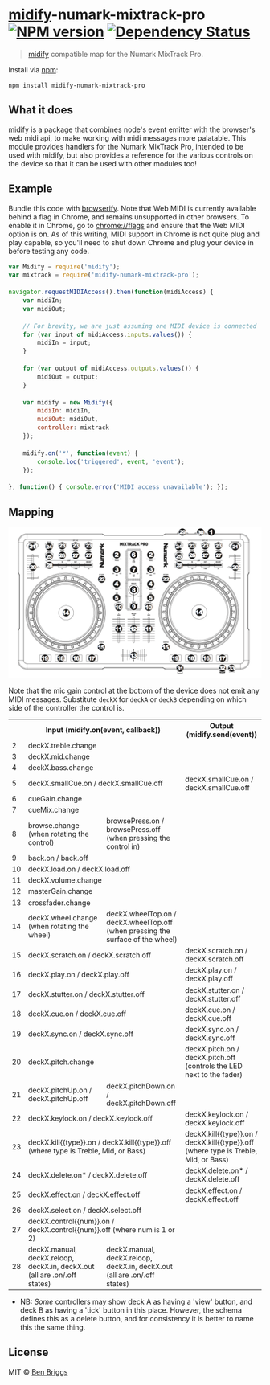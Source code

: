 # [midify]-numark-mixtrack-pro [![NPM version](https://badge.fury.io/js/midify-numark-mixtrack-pro.svg)](http://badge.fury.io/js/midify-numark-mixtrack-pro) [![Dependency Status](https://gemnasium.com/ben-eb/midify-numark-mixtrack-pro.svg)](https://gemnasium.com/ben-eb/midify-numark-mixtrack-pro)

> [midify] compatible map for the Numark MixTrack Pro.

Install via [npm](https://npmjs.org/package/midify-numark-mixtrack-pro):

```
npm install midify-numark-mixtrack-pro
```

## What it does

[midify] is a package that combines node's event emitter with the browser's web midi api, to make working with midi messages more palatable. This module provides handlers for the Numark MixTrack Pro, intended to be used with midify, but also provides a reference for the various controls on the device so that it can be used with other modules too!

## Example

Bundle this code with [browserify](https://github.com/substack/node-browserify). Note that Web MIDI is currently available behind a flag in Chrome, and remains unsupported in other browsers. To enable it in Chrome, go to [chrome://flags](chrome://flags) and ensure that the Web MIDI option is on. As of this writing, MIDI support in Chrome is not quite plug and play capable, so you'll need to shut down Chrome and plug your device in before testing any code.

```js
var Midify = require('midify');
var mixtrack = require('midify-numark-mixtrack-pro');

navigator.requestMIDIAccess().then(function(midiAccess) {
    var midiIn;
    var midiOut;

    // For brevity, we are just assuming one MIDI device is connected
    for (var input of midiAccess.inputs.values()) {
        midiIn = input;
    }

    for (var output of midiAccess.outputs.values()) {
        midiOut = output;
    }

    var midify = new Midify({
        midiIn: midiIn,
        midiOut: midiOut,
        controller: mixtrack
    });

    midify.on('*', function(event) {
        console.log('triggered', event, 'event');
    });

}, function() { console.error('MIDI access unavailable'); });
```

## Mapping

![mixtrack](mixtrack.png)

Note that the mic gain control at the bottom of the device does not emit any MIDI messages. Substitute `deckX` for `deckA` or `deckB` depending on which side of the controller the control is.

<table>
    <tr>
        <th></th>
        <th colspan="2">Input (midify.on(event, callback))</th>
        <th colspan="2">Output (midify.send(event))</th>
    </tr>
    <tr>
        <td>2</td>
        <td colspan="2">deckX.treble.change</td>
        <td colspan="2"></td>
    </tr>
    <tr>
        <td>3</td>
        <td colspan="2">deckX.mid.change</td>
        <td colspan="2"></td>
    </tr>
    <tr>
        <td>4</td>
        <td colspan="2">deckX.bass.change</td>
        <td colspan="2"></td>
    </tr>
    <tr>
        <td>5</td>
        <td colspan="2">deckX.smallCue.on / deckX.smallCue.off</td>
        <td colspan="2">deckX.smallCue.on / deckX.smallCue.off</td>
    </tr>
    <tr>
        <td>6</td>
        <td colspan="2">cueGain.change</td>
        <td colspan="2"></td>
    </tr>
    <tr>
        <td>7</td>
        <td colspan="2">cueMix.change</td>
        <td colspan="2"></td>
    </tr>
    <tr>
        <td>8</td>
        <td>browse.change (when rotating the control)</td>
        <td>browsePress.on / browsePress.off (when pressing the control in)</td>
        <td colspan="2"></td>
    </tr>
    <tr>
        <td>9</td>
        <td colspan="2">back.on / back.off</td>
        <td colspan="2"></td>
    </tr>
    <tr>
        <td>10</td>
        <td colspan="2">deckX.load.on / deckX.load.off</td>
        <td colspan="2"></td>
    </tr>
    <tr>
        <td>11</td>
        <td colspan="2">deckX.volume.change</td>
        <td colspan="2"></td>
    </tr>
    <tr>
        <td>12</td>
        <td colspan="2">masterGain.change</td>
        <td colspan="2"></td>
    </tr>
    <tr>
        <td>13</td>
        <td colspan="2">crossfader.change</td>
        <td colspan="2"></td>
    </tr>
    <tr>
        <td>14</td>
        <td>deckX.wheel.change (when rotating the wheel)</td>
        <td>deckX.wheelTop.on / deckX.wheelTop.off (when pressing the surface of the wheel)</td>
        <td colspan="2"></td>
    </tr>
    <tr>
        <td>15</td>
        <td colspan="2">deckX.scratch.on / deckX.scratch.off</td>
        <td colspan="2">deckX.scratch.on / deckX.scratch.off</td>
    </tr>
    <tr>
        <td>16</td>
        <td colspan="2">deckX.play.on / deckX.play.off</td>
        <td colspan="2">deckX.play.on / deckX.play.off</td>
    </tr>
    <tr>
        <td>17</td>
        <td colspan="2">deckX.stutter.on / deckX.stutter.off</td>
        <td colspan="2">deckX.stutter.on / deckX.stutter.off</td>
    </tr>
    <tr>
        <td>18</td>
        <td colspan="2">deckX.cue.on / deckX.cue.off</td>
        <td colspan="2">deckX.cue.on / deckX.cue.off</td>
    </tr>
    <tr>
        <td>19</td>
        <td colspan="2">deckX.sync.on / deckX.sync.off</td>
        <td colspan="2">deckX.sync.on / deckX.sync.off</td>
    </tr>
    <tr>
        <td>20</td>
        <td colspan="2">deckX.pitch.change</td>
        <td colspan="2">deckX.pitch.on / deckX.pitch.off (controls the LED next to the fader)</td>
    </tr>
    <tr>
        <td>21</td>
        <td>deckX.pitchUp.on / deckX.pitchUp.off</td>
        <td>deckX.pitchDown.on / deckX.pitchDown.off</td>
        <td colspan="2"></td>
    </tr>
    <tr>
        <td>22</td>
        <td colspan="2">deckX.keylock.on / deckX.keylock.off</td>
        <td colspan="2">deckX.keylock.on / deckX.keylock.off</td>
    </tr>
    <tr>
        <td>23</td>
        <td colspan="2">deckX.kill{{type}}.on / deckX.kill{{type}}.off (where type is Treble, Mid, or Bass)</td>
        <td colspan="2">deckX.kill{{type}}.on / deckX.kill{{type}}.off (where type is Treble, Mid, or Bass)</td>
    </tr>
    <tr>
        <td>24</td>
        <td colspan="2">deckX.delete.on* / deckX.delete.off</td>
        <td colspan="2">deckX.delete.on* / deckX.delete.off</td>
    </tr>
    <tr>
        <td>25</td>
        <td colspan="2">deckX.effect.on / deckX.effect.off</td>
        <td colspan="2">deckX.effect.on / deckX.effect.off</td>
    </tr>
    <tr>
        <td>26</td>
        <td colspan="2">deckX.select.on / deckX.select.off</td>
        <td colspan="2"></td>
    </tr>
    <tr>
        <td>27</td>
        <td colspan="2">deckX.control{{num}}.on / deckX.control{{num}}.off (where num is 1 or 2)</td>
        <td colspan="2"></td>
    </tr>
    <tr>
        <td>28</td>
        <td>deckX.manual, deckX.reloop, deckX.in, deckX.out (all are .on/.off states)</td>
        <td>deckX.manual, deckX.reloop, deckX.in, deckX.out (all are .on/.off states)</td>
    </tr>
</table>

* NB: *Some* controllers may show deck A as having a 'view' button, and deck B as having a 'tick' button in this place. However, the schema defines this as a delete button, and for consistency it is better to name this the same thing.

## License

MIT © [Ben Briggs](http://beneb.info)

[midify]: https://github.com/ben-eb/midify
